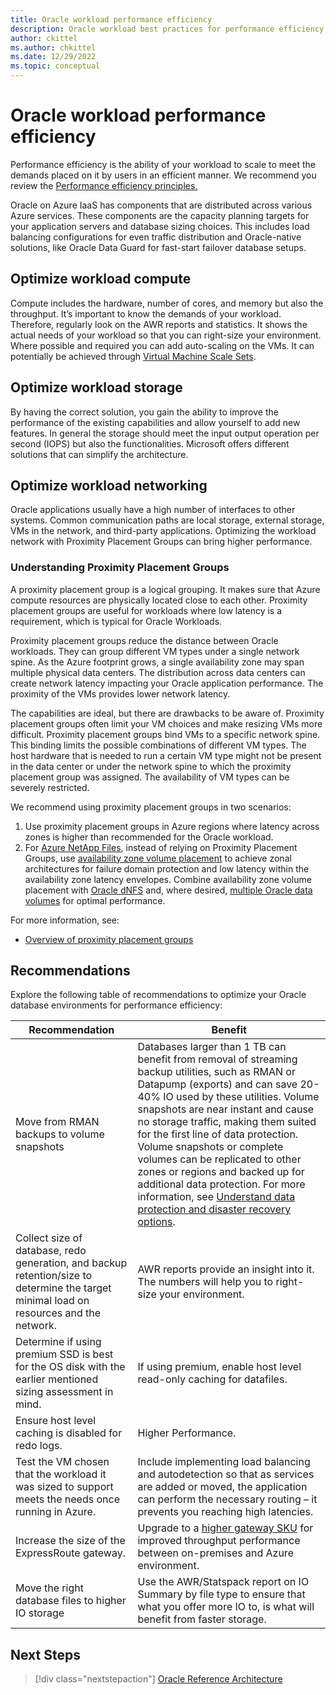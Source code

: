 ```yaml
---
title: Oracle workload performance efficiency
description: Oracle workload best practices for performance efficiency
author: ckittel
ms.author: chkittel
ms.date: 12/29/2022
ms.topic: conceptual
---
```

# Oracle workload performance efficiency

Performance efficiency is the ability of your workload to scale to meet the demands placed on it by users in an efficient manner. We recommend you review the [Performance efficiency principles.](../../well-architected/scalability/principles.md)

Oracle on Azure IaaS has components that are distributed across various Azure services. These components are the capacity planning targets for your application servers and database sizing choices. This includes load balancing configurations for even traffic distribution and Oracle-native solutions, like Oracle Data Guard for fast-start failover database setups.

## Optimize workload compute

Compute includes the hardware, number of cores, and memory but also the throughput. It’s important to know the demands of your workload. Therefore, regularly look on the AWR reports and statistics. It shows the actual needs of your workload so that you can right-size your environment.  Where possible and required you can add auto-scaling on the VMs. It can potentially be achieved through [Virtual Machine Scale Sets](/azure/virtual-machine-scale-sets/overview).

## Optimize workload storage

By having the correct solution, you gain the ability to improve the performance of the existing capabilities and allow yourself to add new features. In general the storage should meet the input output operation per second (IOPS) but also the functionalities. Microsoft offers different solutions that can simplify the architecture.

## Optimize workload networking

Oracle applications usually have a high number of interfaces to other systems. Common communication paths are local storage, external storage, VMs in the network, and third-party applications. Optimizing the workload network with Proximity Placement Groups can bring higher performance.

### Understanding Proximity Placement Groups

A proximity placement group is a logical grouping. It makes sure that Azure compute resources are physically located close to each other. Proximity placement groups are useful for workloads where low latency is a requirement, which is typical for Oracle Workloads.

Proximity placement groups reduce the distance between Oracle workloads. They can group different VM types under a single network spine. As the Azure footprint grows, a single availability zone may span multiple physical data centers. The distribution across data centers can create network latency impacting your Oracle application performance. The proximity of the VMs provides lower network latency.

The capabilities are ideal, but there are drawbacks to be aware of.
Proximity placement groups often limit your VM choices and make resizing VMs more difficult. Proximity placement groups bind VMs to a specific network spine. This binding limits the possible combinations of different VM types. The host hardware that is needed to run a certain VM type might not be present in the data center or under the network spine to which the proximity placement group was assigned. The availability of VM types can be severely restricted.

We recommend using proximity placement groups in two scenarios:
1. Use proximity placement groups in Azure regions where latency across zones is higher than recommended for the Oracle workload.
1. For [Azure NetApp Files](/azure/azure-netapp-files/azure-netapp-files-introduction), instead of relying on Proximity Placement Groups, use [availability zone volume placement](/azure/azure-netapp-files/use-availability-zones) to achieve zonal architectures for failure domain protection and low latency within the availability zone latency envelopes. Combine availability zone volume placement with [Oracle dNFS](/azure/azure-netapp-files/performance-oracle-single-volumes#performance-measurement-results) and, where desired, [multiple Oracle data volumes](/azure/azure-netapp-files/use-availability-zones) for optimal performance.

For more information, see:

- [Overview of proximity placement groups](/azure/virtual-machines/co-location)

## Recommendations

Explore the following table of recommendations to optimize your Oracle database environments for performance efficiency:

| Recommendation | Benefit |
| --- | --- |
| Move from RMAN backups to volume snapshots | Databases larger than 1 TB can benefit from removal of streaming backup utilities, such as RMAN or Datapump (exports) and can save 20-40% IO used by these utilities. Volume snapshots are near instant and cause no storage traffic, making them suited for the first line of data protection. Volume snapshots or complete volumes can be replicated to other zones or regions and backed up for additional data protection. For more information, see [Understand data protection and disaster recovery options](/azure/azure-netapp-files/data-protection-disaster-recovery-options).|
| Collect size of database, redo generation, and backup retention/size to determine the target minimal load on resources and the network. | AWR reports provide an insight into it. The numbers will help you to right-size your environment. |
| Determine if using premium SSD is best for the OS disk with the earlier mentioned sizing assessment in mind. | If using premium, enable host level read-only caching for datafiles. |
| Ensure host level caching is disabled for redo logs. | Higher Performance. |
| Test the VM chosen that the workload it was sized to support meets the needs once running in Azure. | Include implementing load balancing and autodetection so that as services are added or moved, the application can perform the necessary routing – it prevents you reaching high latencies. |
| Increase the size of the ExpressRoute gateway. | Upgrade to a [higher gateway SKU](/azure/expressroute/expressroute-about-virtual-network-gateways) for improved throughput performance between on-premises and Azure environment. |
| Move the right database files to higher IO storage | Use the AWR/Statspack report on IO Summary by file type to ensure that what you offer more IO to, is what will benefit from faster storage. |

## Next Steps
>[!div class="nextstepaction"]
>[Oracle Reference Architecture](/azure/virtual-machines/workloads/oracle/oracle-reference-architecture)
